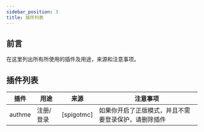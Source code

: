 ```yaml
---
sidebar_position: 3
title: 插件列表
---
```


## 前言
在这里列出所有所使用的插件及用途，来源和注意事项。

## 插件列表
|    插件     |  用途    |  来源   |   注意事项  |
|----------|--------|-------|---------|
|authme|注册/登录|[spigotmc]|如果你开启了正版模式，并且不需要登录保护，请删除插件|
